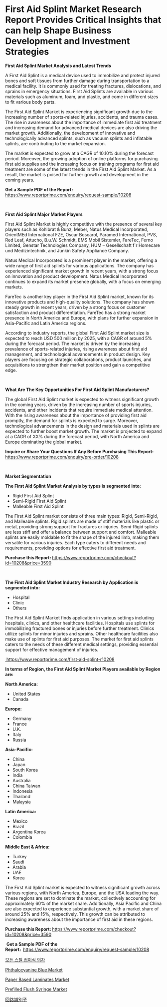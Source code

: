 <p><h1>First Aid Splint Market Research Report Provides Critical Insights that can help Shape Business Development and Investment Strategies</h1></p><p><strong>First Aid Splint Market Analysis and Latest Trends</strong></p>
<p><p>A First Aid Splint is a medical device used to immobilize and protect injured bones and soft tissues from further damage during transportation to a medical facility. It is commonly used for treating fractures, dislocations, and sprains in emergency situations. First Aid Splints are available in various materials such as aluminum, foam, and plastic, and come in different sizes to fit various body parts.</p><p>The First Aid Splint Market is experiencing significant growth due to the increasing number of sports-related injuries, accidents, and trauma cases. The rise in awareness about the importance of immediate first aid treatment and increasing demand for advanced medical devices are also driving the market growth. Additionally, the development of innovative and technologically advanced splints, such as vacuum splints and inflatable splints, are contributing to the market expansion.</p><p>The market is expected to grow at a CAGR of 10.10% during the forecast period. Moreover, the growing adoption of online platforms for purchasing first aid supplies and the increasing focus on training programs for first aid treatment are some of the latest trends in the First Aid Splint Market. As a result, the market is poised for further growth and development in the coming years.</p></p>
<p><strong>Get a Sample PDF of the Report:&nbsp;</strong> <a href="https://www.reportprime.com/enquiry/request-sample/10208">https://www.reportprime.com/enquiry/request-sample/10208</a></p>
<p>&nbsp;</p>
<p><strong>First Aid Splint Major Market Players</strong></p>
<p><p>First Aid Splint Market is highly competitive with the presence of several key players such as Kohlbrat & Bunz, Meber, Natus Medical Incorporated, OrientMEd International FZE, Oscar Boscarol, Paramed International, PVS, Red Leaf, Attucho, B.u.W. Schmidt, EMS Mobil Sistemler, FareTec, Ferno Limited, Genstar Technologies Company, HUM – Gesellschaft f`r Homecare und Medizintechnik, and Junkin Safety Appliance Company.</p><p>Natus Medical Incorporated is a prominent player in the market, offering a wide range of first aid splints for various applications. The company has experienced significant market growth in recent years, with a strong focus on innovation and product development. Natus Medical Incorporated continues to expand its market presence globally, with a focus on emerging markets.</p><p>FareTec is another key player in the First Aid Splint market, known for its innovative products and high-quality solutions. The company has shown steady growth in recent years, driven by a strong focus on customer satisfaction and product differentiation. FareTec has a strong market presence in North America and Europe, with plans for further expansion in Asia-Pacific and Latin America regions.</p><p>According to industry reports, the global First Aid Splint market size is expected to reach USD 500 million by 2025, with a CAGR of around 5% during the forecast period. The market is driven by the increasing prevalence of sports-related injuries, rising awareness about first aid management, and technological advancements in product design. Key players are focusing on strategic collaborations, product launches, and acquisitions to strengthen their market position and gain a competitive edge.</p></p>
<p>&nbsp;</p>
<p><strong>What Are The Key Opportunities For First Aid Splint Manufacturers?</strong></p>
<p><p>The global First Aid Splint market is expected to witness significant growth in the coming years, driven by the increasing number of sports injuries, accidents, and other incidents that require immediate medical attention. With the rising awareness about the importance of providing first aid promptly, the demand for splints is expected to surge. Moreover, technological advancements in the design and materials used in splints are expected to further boost market growth. The market is projected to expand at a CAGR of XX% during the forecast period, with North America and Europe dominating the global market.</p></p>
<p><strong>Inquire or Share Your Questions If Any Before Purchasing This Report:</strong> <a href="https://www.reportprime.com/enquiry/pre-order/10208">https://www.reportprime.com/enquiry/pre-order/10208</a></p>
<p>&nbsp;</p>
<p><strong>Market Segmentation</strong></p>
<p><strong>The First Aid Splint Market Analysis by types is segmented into:</strong></p>
<p><ul><li>Rigid First Aid Splint</li><li>Semi-Rigid First Aid Splint</li><li>Malleable First Aid Splint</li></ul></p>
<p><p>The First Aid Splint market consists of three main types: Rigid, Semi-Rigid, and Malleable splints. Rigid splints are made of stiff materials like plastic or metal, providing strong support for fractures or injuries. Semi-Rigid splints are less stiff and offer a balance between support and comfort. Malleable splints are easily moldable to fit the shape of the injured limb, making them versatile for various injuries. Each type caters to different needs and requirements, providing options for effective first aid treatment.</p></p>
<p><strong>Purchase this Report:&nbsp;</strong><a href="https://www.reportprime.com/checkout?id=10208&price=3590">https://www.reportprime.com/checkout?id=10208&price=3590</a></p>
<p>&nbsp;</p>
<p><strong>The First Aid Splint Market Industry Research by Application is segmented into:</strong></p>
<p><ul><li>Hospital</li><li>Clinic</li><li>Others</li></ul></p>
<p><p>The First Aid Splint Market finds application in various settings including hospitals, clinics, and other healthcare facilities. Hospitals use splints for immobilizing fractured bones or injuries before further treatment. Clinics utilize splints for minor injuries and sprains. Other healthcare facilities also make use of splints for first aid purposes. The market for first aid splints caters to the needs of these different medical settings, providing essential support for effective management of injuries.</p></p>
<p><a href="https://www.reportprime.com/first-aid-splint-r10208">&nbsp;https://www.reportprime.com/first-aid-splint-r10208</a></p>
<p><strong>In terms of Region, the First Aid Splint Market Players available by Region are:</strong></p>
<p>
    <p> <strong> North America: </strong>
        <ul>
            <li>United States</li>
            <li>Canada</li>
        </ul>
        </p> 
    <p> <strong> Europe: </strong>
        <ul>
            <li>Germany</li>
            <li>France</li>
            <li>U.K.</li>
            <li>Italy</li>
            <li>Russia</li>
        </ul>
        </p> 
    <p> <strong> Asia-Pacific: </strong>
        <ul>
            <li>China</li>
            <li>Japan</li>
            <li>South Korea</li>
            <li>India</li>
            <li>Australia</li>
            <li>China Taiwan</li>
            <li>Indonesia</li>
            <li>Thailand</li>
            <li>Malaysia</li>
        </ul>
        </p> 
    <p> <strong> Latin America: </strong>
        <ul>
            <li>Mexico</li>
            <li>Brazil</li>
            <li>Argentina Korea</li>
            <li>Colombia</li>
        </ul>
        </p> 
    <p> <strong> Middle East & Africa: </strong>
        <ul>
            <li>Turkey</li>
            <li>Saudi</li>
            <li>Arabia</li>
            <li>UAE</li>
            <li>Korea</li>
        </ul>
    </p>
    </p>
<p><p>The First Aid Splint market is expected to witness significant growth across various regions, with North America, Europe, and the USA leading the way. These regions are set to dominate the market, collectively accounting for approximately 60% of the market share. Additionally, Asia Pacific and China are also expected to experience substantial growth, with a market share of around 25% and 15%, respectively. This growth can be attributed to increasing awareness about the importance of first aid in these regions.</p></p>
<p><strong>Purchase this Report: </strong><a href="https://www.reportprime.com/checkout?id=10208&price=3590">https://www.reportprime.com/checkout?id=10208&price=3590</a></p>
<p>&nbsp;<strong>Get a Sample PDF of the Report:&nbsp;&nbsp;</strong><a href="https://www.reportprime.com/enquiry/request-sample/10208">https://www.reportprime.com/enquiry/request-sample/10208</a></p>
<p><strong></strong></p>
<p><p><a href="https://github.com/Tristiarton768456/Market-Research-Report-List-1/blob/main/479932121740.md">모든 스틸 접이식 의자</a></p><p><a href="https://issuu.com/reportprime-2/docs/phthalocyanine-blue-market-size-2030.pptx">Phthalocyanine Blue Market</a></p><p><a href="https://issuu.com/reportprime-2/docs/paper-based-laminates-market-size-2030.pptx">Paper Based Laminates Market</a></p><p><a href="https://github.com/timeliteaut/Market-Research-Report-List-2/blob/main/prefilled-flush-syringe-market.md">Prefilled Flush Syringe Market</a></p><p><a href="https://github.com/bevdtkn4419963/Market-Research-Report-List-1/blob/main/992931423938.md">回路識別子</a></p></p>
